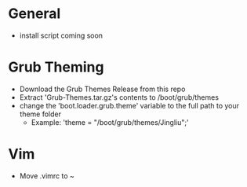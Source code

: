 # General
  - install script coming soon

# Grub Theming
  - Download the Grub Themes Release from this repo
  - Extract 'Grub-Themes.tar.gz's contents to /boot/grub/themes
  - change the 'boot.loader.grub.theme' variable to the full path to your theme folder
      - Example: 'theme = "/boot/grub/themes/Jingliu";'  

# Vim
  - Move .vimrc to ~
